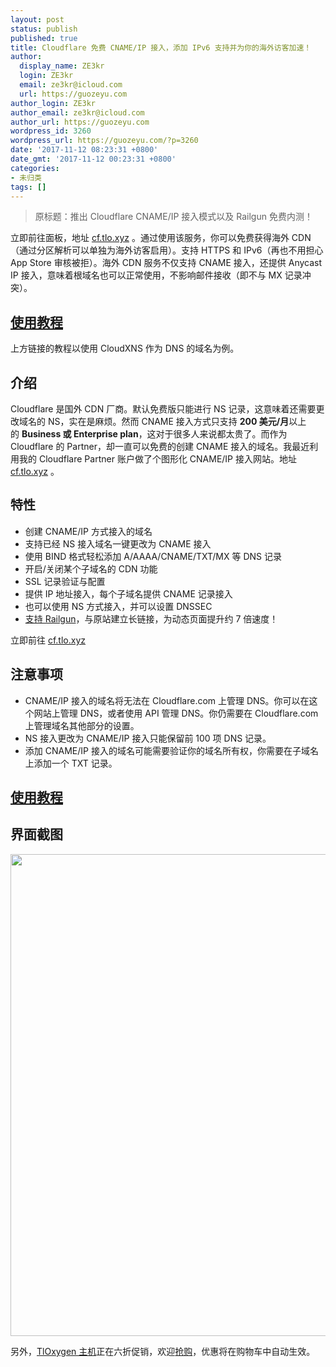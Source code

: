 ```yaml
---
layout: post
status: publish
published: true
title: Cloudflare 免费 CNAME/IP 接入，添加 IPv6 支持并为你的海外访客加速！
author:
  display_name: ZE3kr
  login: ZE3kr
  email: ze3kr@icloud.com
  url: https://guozeyu.com
author_login: ZE3kr
author_email: ze3kr@icloud.com
author_url: https://guozeyu.com
wordpress_id: 3260
wordpress_url: https://guozeyu.com/?p=3260
date: '2017-11-12 08:23:31 +0800'
date_gmt: '2017-11-12 00:23:31 +0800'
categories:
- 未归类
tags: []
---
```

<blockquote>原标题：推出 Cloudflare CNAME/IP 接入模式以及 Railgun 免费内测！</p></blockquote>
<p>立即前往面板，地址 <a href="https://cf.tlo.xyz">cf.tlo.xyz</a> 。通过使用该服务，你可以免费获得海外 CDN（通过分区解析可以单独为海外访客启用）。支持 HTTPS 和 IPv6（再也不用担心 App Store 审核被拒）。海外 CDN 服务不仅支持 CNAME 接入，还提供 Anycast IP 接入，意味着根域名也可以正常使用，不影响邮件接收（即不与 MX 记录冲突）。</p>
<h2><a href="https://wiki.tloxygen.com/CloudFlare_接入/教程" target="_blank">使用教程</a></h2>
<p>上方链接的教程以使用 CloudXNS 作为 DNS 的域名为例。</p>
<h2>介绍</h2>
<p>Cloudflare 是国外 CDN 厂商。默认免费版只能进行 NS 记录，这意味着还需要更改域名的 NS，实在是麻烦。然而 CNAME 接入方式只支持 <strong>200 美元/月</strong>以上的 <strong>Business 或 Enterprise plan</strong>，这对于很多人来说都太贵了。而作为 Cloudflare 的 Partner，却一直可以免费的创建 CNAME 接入的域名。我最近利用我的 Cloudflare Partner 账户做了个图形化 CNAME/IP 接入网站。地址 <a href="https://cf.tlo.xyz">cf.tlo.xyz</a> 。<!--more--></p>
<h2><span style="font-size: 1.25rem;">特性</span></h2>
<ul>
<li>创建 CNAME/IP 方式接入的域名</li>
<li>支持已经 NS 接入域名一键更改为 CNAME 接入</li>
<li>使用 BIND 格式轻松添加 A/AAAA/CNAME/TXT/MX 等 DNS 记录</li>
<li>开启/关闭某个子域名的 CDN 功能</li>
<li>SSL 记录验证与配置</li>
<li>提供 IP 地址接入，每个子域名提供 CNAME 记录接入</li>
<li>也可以使用 NS 方式接入，并可以设置 DNSSEC</li>
<li><a href="https://guozeyu.com/2017/05/cloudflare-argo/#Cloudflare_Railgun">支持 Railgun</a>，与原站建立长链接，为动态页面提升约 7 倍速度！</li>
</ul>
<p>立即前往 <a href="https://cf.tlo.xyz" target="_blank">cf.tlo.xyz</a></p>
<h2>注意事项</h2>
<ul>
<li>CNAME/IP 接入的域名将无法在 Cloudflare.com 上管理 DNS。你可以在这个网站上管理 DNS，或者使用 API 管理 DNS。你仍需要在 Cloudflare.com 上管理域名其他部分的设置。</li>
<li>NS 接入更改为 CNAME/IP 接入只能保留前 100 项 DNS 记录。</li>
<li>添加 CNAME/IP 接入的域名可能需要验证你的域名所有权，你需要在子域名上添加一个 TXT 记录。</li>
</ul>
<h2><a href="https://wiki.tloxygen.com/CloudFlare_接入/教程" target="_blank">使用教程</a></h2>
<h2>界面截图</h2>
<p><img class="aligncenter size-large wp-image-3261" src="https://cdn.landcement.com/sites/2/2017/11/Screenshot-2017-11-12-07.39.14-1089x1600.png" alt="" width="525" height="771" /></p>
<p>另外，<a href="https://domain.tloxygen.com/web-hosting/index.php?promo=1711" target="_blank">TlOxygen 主机</a>正在六折促销，欢迎<a href="https://domain.tloxygen.com/web-hosting/index.php?promo=1711" target="_blank">抢购</a>，优惠将在购物车中自动生效。</p>
